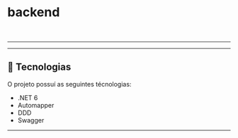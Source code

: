 # backend

<br>

---

---

## 🚀 Tecnologias

O projeto possuí as seguintes técnologias:

- .NET 6
- Automapper
- DDD
 - Swagger

---
